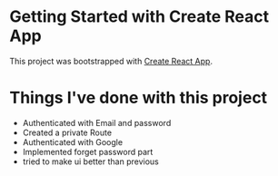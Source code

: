 # Getting Started with Create React App

This project was bootstrapped with [Create React App](https://github.com/facebook/create-react-app).



# Things I've done with this project
* Authenticated with Email and password
* Created a private Route
* Authenticated with Google
* Implemented forget password part
* tried to make ui better than previous